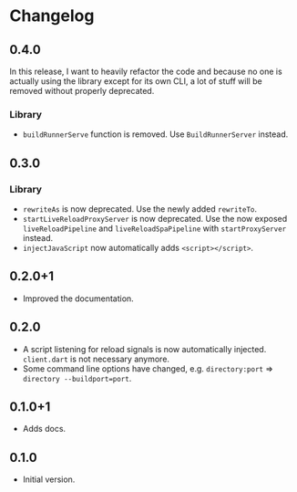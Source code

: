 # Changelog

## 0.4.0

In this release, I want to heavily refactor the code and because no one is actually using the library except for its own CLI, a lot of stuff will be removed without properly deprecated.

### Library

* `buildRunnerServe` function is removed. Use `BuildRunnerServer` instead.

## 0.3.0

### Library

* `rewriteAs` is now deprecated. Use the newly added `rewriteTo`.
* `startLiveReloadProxyServer` is now deprecated. Use the now exposed `liveReloadPipeline` and `liveReloadSpaPipeline` with `startProxyServer` instead.
* `injectJavaScript` now automatically adds `<script></script>`.

## 0.2.0+1

* Improved the documentation.

## 0.2.0

* A script listening for reload signals is now automatically injected. `client.dart` is not necessary anymore.
* Some command line options have changed, e.g. `directory:port` => `directory --buildport=port`.

## 0.1.0+1

* Adds docs.

## 0.1.0

* Initial version.
